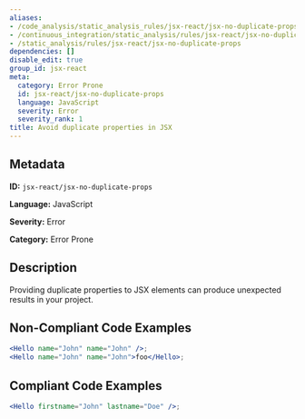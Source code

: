 ```yaml
---
aliases:
- /code_analysis/static_analysis_rules/jsx-react/jsx-no-duplicate-props
- /continuous_integration/static_analysis/rules/jsx-react/jsx-no-duplicate-props
- /static_analysis/rules/jsx-react/jsx-no-duplicate-props
dependencies: []
disable_edit: true
group_id: jsx-react
meta:
  category: Error Prone
  id: jsx-react/jsx-no-duplicate-props
  language: JavaScript
  severity: Error
  severity_rank: 1
title: Avoid duplicate properties in JSX
---
```

<!--  SOURCED FROM https://github.com/DataDog/datadog-static-analyzer-rule-docs -->


## Metadata
**ID:** `jsx-react/jsx-no-duplicate-props`

**Language:** JavaScript

**Severity:** Error

**Category:** Error Prone

## Description
Providing duplicate properties to JSX elements can produce unexpected results in your project.

## Non-Compliant Code Examples
```jsx
<Hello name="John" name="John" />;
<Hello name="John" name="John">foo</Hello>;

```

## Compliant Code Examples
```jsx
<Hello firstname="John" lastname="Doe" />;
```
